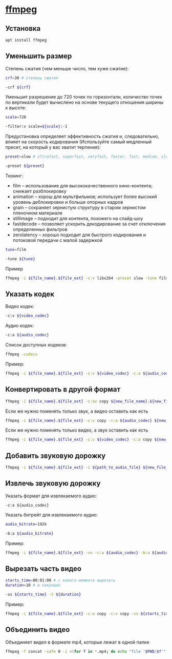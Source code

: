 # [ffmpeg](https://github.com/FFmpeg/FFmpeg)

## Установка

```bash
apt install ffmpeg
```

## Уменьшить размер

Степень сжатия (чем меньше число, тем хуже сжатие):

```bash
crf=30 # степень сжатия

-crf ${crf}
```

Уменьшит разрешение до 720 точек по горизонтали, количество точек по вертикали будет вычислено на основе текущего отношения ширины к высоте:

```bash
scale=720

-filter:v scale=${scale}:-1
```

Предустановка определяет эффективность сжатия и, следовательно, влияет на скорость кодирования (Используйте самый медленный пресет, на который у вас хватит терпения):

```bash
preset=slow # ultrafast, superfast, veryfast, faster, fast, medium, slow, slower, veryslow

-preset ${preset}
```

Тюнинг:

* film – использование для высококачественного кино-контента; снижает разблокировку
* animation – хорош для мультфильмов; использует более высокий уровень деблокировки и больше опорных кадров
* grain – сохраняет зернистую структуру в старом зернистом пленочном материале
* stillimage – подходит для контента, похожего на слайд-шоу
* fastdecode – позволяет ускорить декодирование за счет отключения определенных фильтров
* zerolatency – хорошо подходит для быстрого кодирования и потоковой передачи с малой задержкой

```bash
tune=film

-tune ${tune}
```

Пример

```bash
ffmpeg -i ${file_name}.${file_ext} -c:v libx264 -preset slow -tune film -crf 30 -c:a copy ${new_file_name}.${new_file_ext}
```

## Указать кодек

Видео кодек:
```bash
-c:v ${video_codec}
```

Аудио кодек:
```bash
-c:a ${audio_codec}
```

Список доступных кодеков:

```bash
ffmpeg -codecs
```

Пример:

```bash
ffmpeg -i ${file_name}.${file_ext} -c:v ${video_codec} -c:a ${audio_codec} ${new_file_name}.${new_file_ext}
```

## Конвертировать в другой формат

```bash
ffmpeg -i ${file_name}.${file_ext} -c:av copy ${new_file_name}.${new_file_ext}
```

Eсли же нужно поменять только звук, а видео оставить как есть

```bash
ffmpeg -i ${file_name}.${file_ext} -c:v copy -c:a ${audio_codec} ${new_file_name}.${new_file_ext}
```

Eсли же нужно поменять только видео, а звук оставить как есть

```bash
ffmpeg -i ${file_name}.${file_ext} -c:v ${video_codec} -c:a copy ${new_file_name}.${new_file_ext}
```

## Добавить звуковую дорожку

```bash
ffmpeg -i ${file_name}.${file_ext} -i ${path_to_audio_file} ${new_file_name}.${new_file_ext}
```

## Извлечь звуковую дорожку

Указать формат для извлекаемого аудио:

```
-c:a ${audio_codec}
```

Указать битрейт для извлекаемого аудио:

```bash
audio_bitrate=192k

-b:a ${audio_bitrate}
```

Пример:

```bash
ffmpeg -i ${file_name}.${file_ext} -vn -c:a ${audio_codec} -b:a ${audio_bitrate} ${audio_file_name}.${audio_file_ext}
```

## Вырезать часть видео

```bash
starts_time=00:01:00 # с какого момента вырезать
duration=10 # в секундах

-ss ${starts_time} -t ${duration}
```

Пример:

```bash
ffmpeg -i ${file_name}.${file_ext} -c:a copy -c:v copy -ss ${starts_time} -t ${duration} ${new_file_name}.${new_file_ext}
```

## Объединить видео

Объединяет видел в формате mp4, которые лежат в одной папке

```bash
ffmpeg -f concat -safe 0 -i <(for f in *.mp4; do echo "file '$PWD/$f'"; done) -c copy output.mp4
```
